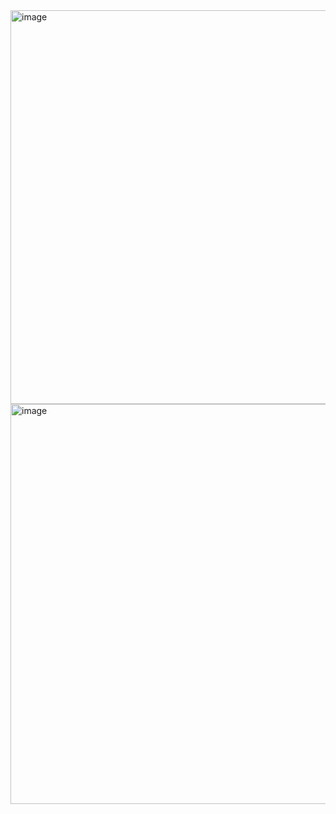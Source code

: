 <img width="630" alt="image" src="https://user-images.githubusercontent.com/89638496/200444010-6f3b7cf0-7a62-4d31-9fc3-78d3036e7a9f.png">
<img width="640" alt="image" src="https://user-images.githubusercontent.com/89638496/200444031-328c4852-b689-4a5e-869c-22b65e8a3c89.png">
